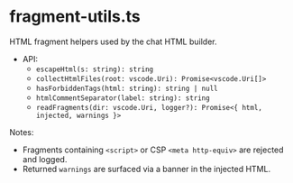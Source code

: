 # fragment-utils.ts

HTML fragment helpers used by the chat HTML builder.

- API:
  - `escapeHtml(s: string): string`
  - `collectHtmlFiles(root: vscode.Uri): Promise<vscode.Uri[]>`
  - `hasForbiddenTags(html: string): string | null`
  - `htmlCommentSeparator(label: string): string`
  - `readFragments(dir: vscode.Uri, logger?): Promise<{ html, injected, warnings }>`

Notes:
- Fragments containing `<script>` or CSP `<meta http-equiv>` are rejected and logged.
- Returned `warnings` are surfaced via a banner in the injected HTML.

